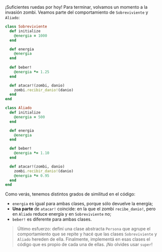 ¡Suficientes ruedas por hoy! Para terminar, volvamos un momento a la invasión zombi. Veamos parte del comportamiento de `Sobreviviente` y `Aliado`:

```ruby
class Sobreviviente
  def initialize
    @energia = 1000
  end

  def energia
    @energia
  end
  
  def beber!
    @energia *= 1.25
  end

  def atacar!(zombi, danio)
    zombi.recibir_danio!(danio)
  end
end

class Aliado
  def initialize
    @energia = 500
  end

  def energia
    @energia
  end

  def beber!
    @energia *= 1.10
  end

  def atacar!(zombi, danio)
    zombi.recibir_danio!(danio)
    @energia *= 0.95
  end
end
```

Como verás, tenemos distintos grados de similitud en el código:

* `energia` es igual para ambas clases, porque sólo devuelve la energía;
* **Una parte** de `atacar!` coincide: en la que el zombi `recibe_danio!`, pero en `Aliado` reduce energía y en `Sobreviviente` no;
* `beber!` es diferente para ambas clases.

> Último esfuerzo: definí una clase abstracta `Persona` que agrupe el comportamiento que se repite y hacé que las clases `Sobreviviente` y `Aliado` hereden de ella. Finalmente, implementá en esas clases el código que es propio de cada una de ellas. ¡No olvides usar `super`!
